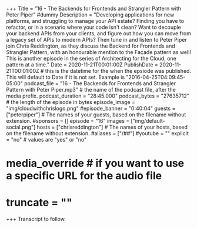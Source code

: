 +++
Title = "16 - The Backends for Frontends and Strangler Pattern with Peter Piper" #dummy
Description = "Developing applications for new platforms, and struggling to manage your API estate? Finding you have to refactor, or in a scenario where your code isn't clean? Want to decouple your backend APIs from your clients, and figure out how you can move from a legacy set of APIs to modern APIs? Then tune in and listen to Peter Piper join Chris Reddington, as they discuss the Backend for Frontends and Strangler Pattern, with an honourable mention to the Façade pattern as well! This is another episode in the series of Architecting for the Cloud, one pattern at a time."
Date = 2020-11-21T00:01:00Z
PublishDate = 2020-11-21T00:01:00Z # this is the datetime for the when the epsiode was published. This will default to Date if it is not set. Example is "2016-04-25T04:09:45-05:00"
podcast_file = "16 - The Backends for Frontends and Strangler Pattern with Peter Piper.mp3" # the name of the podcast file, after the media prefix.
podcast_duration = "28:45.000"
podcast_bytes = "27635712" # the length of the episode in bytes
episode_image = "img/cloudwithchrislogo.png"
#episode_banner = "0:40:04"
guests = ["peterpiper"] # The names of your guests, based on the filename without extension.
#sponsors = []
episode = "16"
images = ["img/default-social.png"]
hosts = ["chrisreddington"] # The names of your hosts, based on the filename without extension.
#aliases = ["/##"]
#youtube = ""
explicit = "no" # values are "yes" or "no"
# media_override # if you want to use a specific URL for the audio file
# truncate = ""
+++
Transcript to follow.